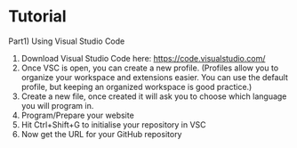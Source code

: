 # Tutorial
Part1) Using Visual Studio Code
1) Download Visual Studio Code here: https://code.visualstudio.com/
2) Once VSC is open, you can create a new profile. (Profiles allow you to organize your workspace and extensions easier.
   You can use the default profile, but keeping an organized workspace is good practice.)
3) Create a new file, once created it will ask you to choose which language you will program in.
4) Program/Prepare your website
5) Hit Ctrl+Shift+G to initialise your repository in VSC
6) Now get the URL for your GitHub repository 
